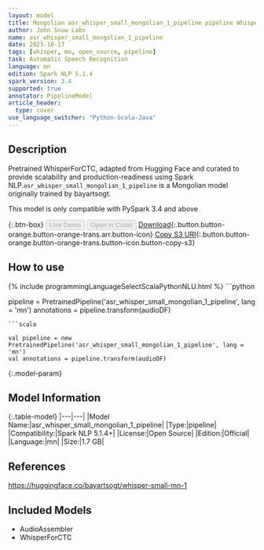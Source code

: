 ```yaml
---
layout: model
title: Mongolian asr_whisper_small_mongolian_1_pipeline pipeline WhisperForCTC from bayartsogt
author: John Snow Labs
name: asr_whisper_small_mongolian_1_pipeline
date: 2023-10-17
tags: [whisper, mn, open_source, pipeline]
task: Automatic Speech Recognition
language: mn
edition: Spark NLP 5.1.4
spark_version: 3.4
supported: true
annotator: PipelineModel
article_header:
  type: cover
use_language_switcher: "Python-Scala-Java"
---
```


## Description

Pretrained WhisperForCTC, adapted from Hugging Face and curated to provide scalability and production-readiness using Spark NLP.`asr_whisper_small_mongolian_1_pipeline` is a Mongolian model originally trained by bayartsogt.

This model is only compatible with PySpark 3.4 and above

{:.btn-box}
<button class="button button-orange" disabled>Live Demo</button>
<button class="button button-orange" disabled>Open in Colab</button>
[Download](https://s3.amazonaws.com/auxdata.johnsnowlabs.com/public/models/asr_whisper_small_mongolian_1_pipeline_mn_5.1.4_3.4_1697583918301.zip){:.button.button-orange.button-orange-trans.arr.button-icon}
[Copy S3 URI](s3://auxdata.johnsnowlabs.com/public/models/asr_whisper_small_mongolian_1_pipeline_mn_5.1.4_3.4_1697583918301.zip){:.button.button-orange.button-orange-trans.button-icon.button-copy-s3}

## How to use



<div class="tabs-box" markdown="1">
{% include programmingLanguageSelectScalaPythonNLU.html %}
```python

pipeline = PretrainedPipeline('asr_whisper_small_mongolian_1_pipeline', lang = 'mn')
annotations =  pipeline.transform(audioDF)

```
```scala

val pipeline = new PretrainedPipeline('asr_whisper_small_mongolian_1_pipeline', lang = 'mn')
val annotations = pipeline.transform(audioDF)

```
</div>

{:.model-param}
## Model Information

{:.table-model}
|---|---|
|Model Name:|asr_whisper_small_mongolian_1_pipeline|
|Type:|pipeline|
|Compatibility:|Spark NLP 5.1.4+|
|License:|Open Source|
|Edition:|Official|
|Language:|mn|
|Size:|1.7 GB|

## References

https://huggingface.co/bayartsogt/whisper-small-mn-1

## Included Models

- AudioAssembler
- WhisperForCTC